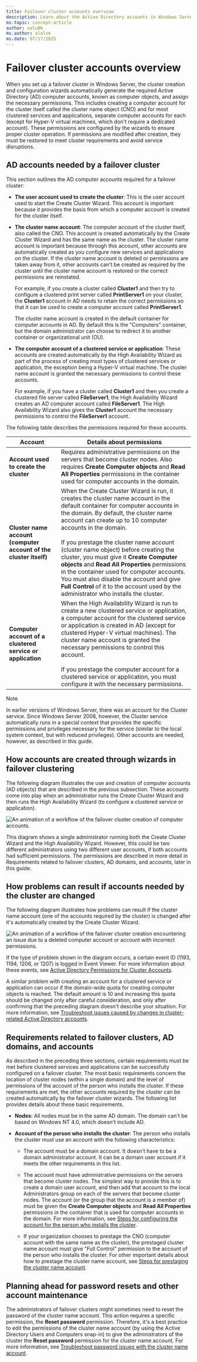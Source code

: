 ```yaml
---
title: Failover cluster accounts overview
description: Learn about the Active Directory accounts in Windows Server failover clusters, including cluster name objects, clustered services, permissions, and best management practices.
ms.topic: concept-article
author: xelu86
ms.author: alalve
ms.date: 07/17/2025
---
```


# Failover cluster accounts overview

When you set up a failover cluster in Windows Server, the cluster creation and configuration wizards automatically generate the required Active Directory (AD) computer accounts, known as computer objects, and assign the necessary permissions. This includes creating a computer account for the cluster itself called the cluster name object (CNO) and for most clustered services and applications, separate computer accounts for each (except for Hyper-V virtual machines, which don't require a dedicated account). These permissions are configured by the wizards to ensure proper cluster operation. If permissions are modified after creation, they must be restored to meet cluster requirements and avoid service disruptions.

## AD accounts needed by a failover cluster

This section outlines the AD computer accounts required for a failover cluster:

- **The user account used to create the cluster**: This is the user account used to start the Create Cluster Wizard. This account is important because it provides the basis from which a computer account is created for the cluster itself.

- **The cluster name account**: The computer account of the cluster itself, also called the CNO. This account is created automatically by the Create Cluster Wizard and has the same name as the cluster. The cluster name account is important because through this account, other accounts are automatically created as you configure new services and applications on the cluster. If the cluster name account is deleted or permissions are taken away from it, other accounts can't be created as required by the cluster until the cluster name account is restored or the correct permissions are reinstated.

  For example, if you create a cluster called **Cluster1** and then try to configure a clustered print server called **PrintServer1** on your cluster, the **Cluster1** account in AD needs to retain the correct permissions so that it can be used to create a computer account called **PrintServer1**.

  The cluster name account is created in the default container for computer accounts in AD. By default this is the "Computers" container, but the domain administrator can choose to redirect it to another container or organizational unit (OU).

- **The computer account of a clustered service or application**: These accounts are created automatically by the High Availability Wizard as part of the process of creating most types of clustered services or application, the exception being a Hyper-V virtual machine. The cluster name account is granted the necessary permissions to control these accounts.

  For example, if you have a cluster called **Cluster1** and then you create a clustered file server called **FileServer1**, the High Availability Wizard creates an AD computer account called **FileServer1**. The High Availability Wizard also gives the **Cluster1** account the necessary permissions to control the **FileServer1** account.

The following table describes the permissions required for these accounts.

| Account | Details about permissions |
|---------|--------------------------|
| **Account used to create the cluster** | Requires administrative permissions on the servers that become cluster nodes. Also requires **Create Computer objects** and **Read All Properties** permissions in the container used for computer accounts in the domain. |
| **Cluster name account (computer account of the cluster itself)** | When the Create Cluster Wizard is run, it creates the cluster name account in the default container for computer accounts in the domain. By default, the cluster name account can create up to 10 computer accounts in the domain.<br><br>If you prestage the cluster name account (cluster name object) before creating the cluster, you must give it **Create Computer objects** and **Read All Properties** permissions in the container used for computer accounts. You must also disable the account and give **Full Control** of it to the account used by the administrator who installs the cluster. |
| **Computer account of a clustered service or application** | When the High Availability Wizard is run to create a new clustered service or application, a computer account for the clustered service or application is created in AD (except for clustered Hyper-V virtual machines). The cluster name account is granted the necessary permissions to control this account.<br><br>If you prestage the computer account for a clustered service or application, you must configure it with the necessary permissions. |

> [!NOTE]
> In earlier versions of Windows Server, there was an account for the Cluster service. Since Windows Server 2008, however, the Cluster service automatically runs in a special context that provides the specific permissions and privileges necessary for the service (similar to the local system context, but with reduced privileges). Other accounts are needed, however, as described in this guide.

## How accounts are created through wizards in failover clustering

The following diagram illustrates the use and creation of computer accounts (AD objects) that are described in the previous subsection. These accounts come into play when an administrator runs the Create Cluster Wizard and then runs the High Availability Wizard (to configure a clustered service or application).

![An animation of a workflow of the failover cluster creation of computer accounts.](media/configure-ad-accounts/failover-cluster-workflow-account-creation.gif)

This diagram shows a single administrator running both the Create Cluster Wizard and the High Availability Wizard. However, this could be two different administrators using two different user accounts, if both accounts had sufficient permissions. The permissions are described in more detail in Requirements related to failover clusters, AD domains, and accounts, later in this guide.

## How problems can result if accounts needed by the cluster are changed

The following diagram illustrates how problems can result if the cluster name account (one of the accounts required by the cluster) is changed after it's automatically created by the Create Cluster Wizard.

![An animation of a workflow of the failover cluster creation encountering an issue due to a deleted computer account or account with incorrect permissions.](media/configure-ad-accounts/failover-cluster-workflow-account-creation-error.gif)

If the type of problem shown in the diagram occurs, a certain event ID (1193, 1194, 1206, or 1207) is logged in Event Viewer. For more information about these events, see [Active Directory Permissions for Cluster Accounts](/previous-versions/windows/it-pro/windows-server-2008-R2-and-2008/cc756188(v=ws.10)).

A similar problem with creating an account for a clustered service or application can occur if the domain-wide quota for creating computer objects is reached. The default amount is 10 and increasing this quota should be changed only after careful consideration, and only after confirming that the preceding diagram doesn't describe your situation. For more information, see [Troubleshoot issues caused by changes in cluster-related Active Directory accounts](/troubleshoot/windows-server/high-availability/troubleshoot-issues-accounts-used-failover-clusters#troubleshoot-issues-caused-by-changes-in-cluster-related-active-directory-accounts).

## Requirements related to failover clusters, AD domains, and accounts

As described in the preceding three sections, certain requirements must be met before clustered services and applications can be successfully configured on a failover cluster. The most basic requirements concern the location of cluster nodes (within a single domain) and the level of permissions of the account of the person who installs the cluster. If these requirements are met, the other accounts required by the cluster can be created automatically by the failover cluster wizards. The following list provides details about these basic requirements.

- **Nodes**: All nodes must be in the same AD domain. The domain can't be based on Windows NT 4.0, which doesn't include AD.

- **Account of the person who installs the cluster**: The person who installs the cluster must use an account with the following characteristics:

  - The account must be a domain account. It doesn't have to be a domain administrator account. It can be a domain user account if it meets the other requirements in this list.

  - The account must have administrative permissions on the servers that become cluster nodes. The simplest way to provide this is to create a domain user account, and then add that account to the local Administrators group on each of the servers that become cluster nodes. The account (or the group that the account is a member of) must be given the **Create Computer objects** and **Read All Properties** permissions in the container that is used for computer accounts in the domain. For more information, see [Steps for configuring the account for the person who installs the cluster](configure-failover-cluster-accounts.md#configure-the-cluster-account).

  - If your organization chooses to prestage the CNO (computer account with the same name as the cluster), the prestaged cluster name account must give "Full Control" permission to the account of the person who installs the cluster. For other important details about how to prestage the cluster name account, see [Steps for prestaging the cluster name account](configure-failover-cluster-accounts.md#prestage-the-cluster-name-account).

## Planning ahead for password resets and other account maintenance

The administrators of failover clusters might sometimes need to reset the password of the cluster name account. This action requires a specific permission, the **Reset password** permission. Therefore, it's a best practice to edit the permissions of the cluster name account (by using the Active Directory Users and Computers snap-in) to give the administrators of the cluster the **Reset password** permission for the cluster name account. For more information, see [Troubleshoot password issues with the cluster name account](/troubleshoot/windows-server/high-availability/troubleshoot-issues-accounts-used-failover-clusters#troubleshoot-password-issues-with-the-cluster-name-account).

